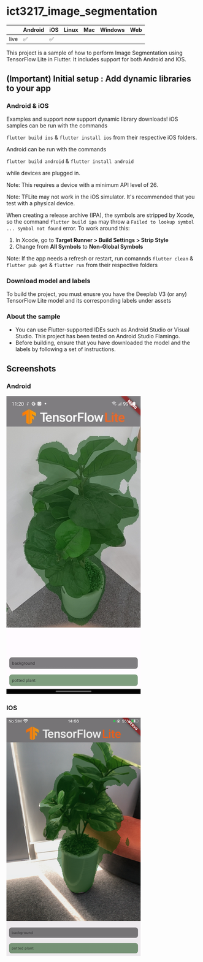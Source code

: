 # ict3217_image_segmentation


|      | Android | iOS | Linux | Mac | Windows | Web |
|------|---------|-----|-------|-----|---------|-----|
| live | ✅       | ✅   |       |    |         |     |

This project is a sample of how to perform Image Segmentation using
TensorFlow Lite in Flutter. It includes support for both Android and IOS.


## (Important) Initial setup : Add dynamic libraries to your app

### Android & iOS

Examples and support now support dynamic library downloads! iOS samples can be run with the commands

`flutter build ios` & `flutter install ios` from their respective iOS folders.

Android can be run with the commands

`flutter build android` & `flutter install android`

while devices are plugged in.

Note: This requires a device with a minimum API level of 26.

Note: TFLite may not work in the iOS simulator. It's recommended that you test with a physical device.

When creating a release archive (IPA), the symbols are stripped by Xcode, so the command `flutter build ipa` may throw a `Failed to lookup symbol ... symbol not found` error. To work around this:

1. In Xcode, go to **Target Runner > Build Settings > Strip Style**
2. Change from **All Symbols** to **Non-Global Symbols**

Note: If the app needs a refresh or restart, run comannds 
`flutter clean` & `flutter pub get` & `flutter run` from their respective folders

### Download model and labels

To build the project, you must enusre you have the Deeplab V3 (or any) TensorFlow Lite
model and its corresponding labels under assets

### About the sample

- You can use Flutter-supported IDEs such as Android Studio or Visual Studio.
  This project has been tested on Android Studio Flamingo.
- Before building, ensure that you have downloaded the model and the labels by
  following a set of instructions.

## Screenshots
### Android
![Android](screenshots/android_screenshot.jpg)
### IOS
![IOS](screenshots/ios_screenshot.png)
